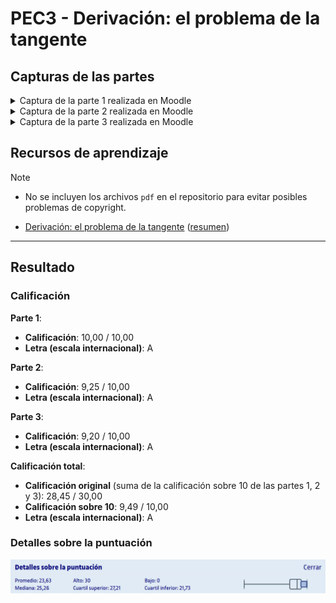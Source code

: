 # PEC3 - Derivación: el problema de la tangente

## Capturas de las partes

<details>
	<summary>Captura de la parte 1 realizada en Moodle</summary>

![Parte 1](parte_1.png)
</details>

<details>
	<summary>Captura de la parte 2 realizada en Moodle</summary>

![Parte 2](parte_2.png)
</details>

<details>
	<summary>Captura de la parte 3 realizada en Moodle</summary>

![Parte 3](parte_3.png)
</details>

## Recursos de aprendizaje

>[!NOTE]
>- No se incluyen los archivos `pdf` en el repositorio para evitar posibles problemas de copyright.

- [Derivación: el problema de la tangente](http://cvapp.uoc.edu/autors/MostraPDFMaterialAction.do?id=284285&hash=d2b9fd2f3d54657bf691c6a73166ab55ecfb532d60ae21aa3b6d3b4a40df505f) ([resumen](pec3/recursos/README.md))

---

## Resultado

### Calificación

**Parte 1**:
- **Calificación**: 10,00 / 10,00
- **Letra (escala internacional)**: A

**Parte 2**:
- **Calificación**: 9,25 / 10,00
- **Letra (escala internacional)**: A

**Parte 3**:
- **Calificación**: 9,20 / 10,00
- **Letra (escala internacional)**: A

**Calificación total**:
- **Calificación original** (suma de la calificación sobre 10 de las partes 1, 2 y 3): 28,45 / 30,00
- **Calificación sobre 10**: 9,49 / 10,00
- **Letra (escala internacional)**: A

### Detalles sobre la puntuación

![](detalles_puntuacion.png)